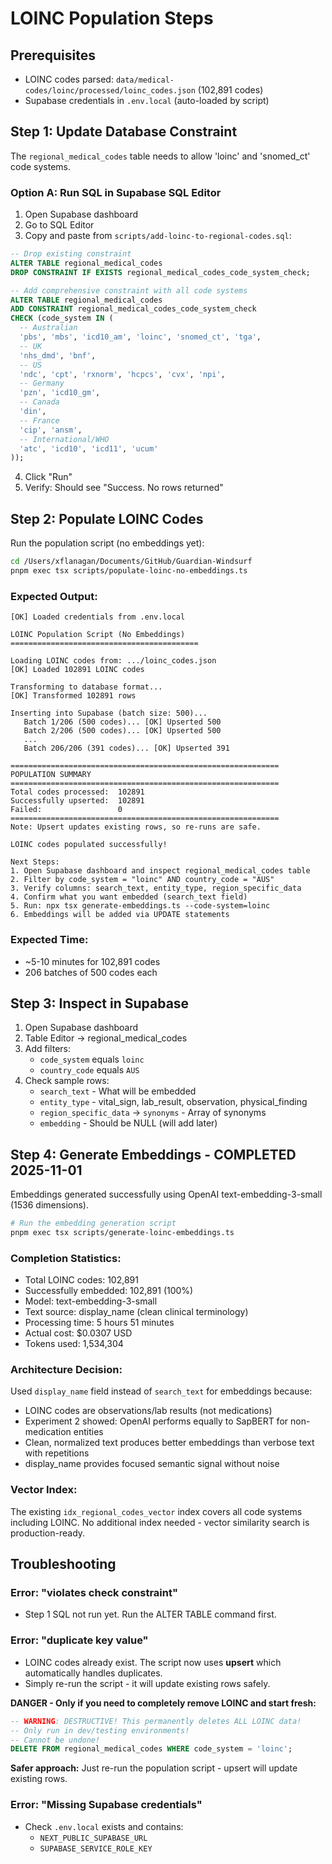 # LOINC Population Steps

## Prerequisites
- LOINC codes parsed: `data/medical-codes/loinc/processed/loinc_codes.json` (102,891 codes)
- Supabase credentials in `.env.local` (auto-loaded by script)

## Step 1: Update Database Constraint

The `regional_medical_codes` table needs to allow 'loinc' and 'snomed_ct' code systems.

### Option A: Run SQL in Supabase SQL Editor

1. Open Supabase dashboard
2. Go to SQL Editor
3. Copy and paste from `scripts/add-loinc-to-regional-codes.sql`:

```sql
-- Drop existing constraint
ALTER TABLE regional_medical_codes
DROP CONSTRAINT IF EXISTS regional_medical_codes_code_system_check;

-- Add comprehensive constraint with all code systems
ALTER TABLE regional_medical_codes
ADD CONSTRAINT regional_medical_codes_code_system_check
CHECK (code_system IN (
  -- Australian
  'pbs', 'mbs', 'icd10_am', 'loinc', 'snomed_ct', 'tga',
  -- UK
  'nhs_dmd', 'bnf',
  -- US
  'ndc', 'cpt', 'rxnorm', 'hcpcs', 'cvx', 'npi',
  -- Germany
  'pzn', 'icd10_gm',
  -- Canada
  'din',
  -- France
  'cip', 'ansm',
  -- International/WHO
  'atc', 'icd10', 'icd11', 'ucum'
));
```

4. Click "Run"
5. Verify: Should see "Success. No rows returned"

## Step 2: Populate LOINC Codes

Run the population script (no embeddings yet):

```bash
cd /Users/xflanagan/Documents/GitHub/Guardian-Windsurf
pnpm exec tsx scripts/populate-loinc-no-embeddings.ts
```

### Expected Output:
```
[OK] Loaded credentials from .env.local

LOINC Population Script (No Embeddings)
==========================================

Loading LOINC codes from: .../loinc_codes.json
[OK] Loaded 102891 LOINC codes

Transforming to database format...
[OK] Transformed 102891 rows

Inserting into Supabase (batch size: 500)...
   Batch 1/206 (500 codes)... [OK] Upserted 500
   Batch 2/206 (500 codes)... [OK] Upserted 500
   ...
   Batch 206/206 (391 codes)... [OK] Upserted 391

============================================================
POPULATION SUMMARY
============================================================
Total codes processed:  102891
Successfully upserted:  102891
Failed:                 0
============================================================
Note: Upsert updates existing rows, so re-runs are safe.

LOINC codes populated successfully!

Next Steps:
1. Open Supabase dashboard and inspect regional_medical_codes table
2. Filter by code_system = "loinc" AND country_code = "AUS"
3. Verify columns: search_text, entity_type, region_specific_data
4. Confirm what you want embedded (search_text field)
5. Run: npx tsx generate-embeddings.ts --code-system=loinc
6. Embeddings will be added via UPDATE statements
```

### Expected Time:
- ~5-10 minutes for 102,891 codes
- 206 batches of 500 codes each

## Step 3: Inspect in Supabase

1. Open Supabase dashboard
2. Table Editor → regional_medical_codes
3. Add filters:
   - `code_system` equals `loinc`
   - `country_code` equals `AUS`
4. Check sample rows:
   - `search_text` - What will be embedded
   - `entity_type` - vital_sign, lab_result, observation, physical_finding
   - `region_specific_data` → `synonyms` - Array of synonyms
   - `embedding` - Should be NULL (will add later)

## Step 4: Generate Embeddings - COMPLETED 2025-11-01

Embeddings generated successfully using OpenAI text-embedding-3-small (1536 dimensions).

```bash
# Run the embedding generation script
pnpm exec tsx scripts/generate-loinc-embeddings.ts
```

### Completion Statistics:
- Total LOINC codes: 102,891
- Successfully embedded: 102,891 (100%)
- Model: text-embedding-3-small
- Text source: display_name (clean clinical terminology)
- Processing time: 5 hours 51 minutes
- Actual cost: $0.0307 USD
- Tokens used: 1,534,304

### Architecture Decision:
Used `display_name` field instead of `search_text` for embeddings because:
- LOINC codes are observations/lab results (not medications)
- Experiment 2 showed: OpenAI performs equally to SapBERT for non-medication entities
- Clean, normalized text produces better embeddings than verbose text with repetitions
- display_name provides focused semantic signal without noise

### Vector Index:
The existing `idx_regional_codes_vector` index covers all code systems including LOINC.
No additional index needed - vector similarity search is production-ready.

## Troubleshooting

### Error: "violates check constraint"
- Step 1 SQL not run yet. Run the ALTER TABLE command first.

### Error: "duplicate key value"
- LOINC codes already exist. The script now uses **upsert** which automatically handles duplicates.
- Simply re-run the script - it will update existing rows safely.

**DANGER - Only if you need to completely remove LOINC and start fresh:**
```sql
-- WARNING: DESTRUCTIVE! This permanently deletes ALL LOINC data!
-- Only run in dev/testing environments!
-- Cannot be undone!
DELETE FROM regional_medical_codes WHERE code_system = 'loinc';
```

**Safer approach:** Just re-run the population script - upsert will update existing rows.

### Error: "Missing Supabase credentials"
- Check `.env.local` exists and contains:
  - `NEXT_PUBLIC_SUPABASE_URL`
  - `SUPABASE_SERVICE_ROLE_KEY`
